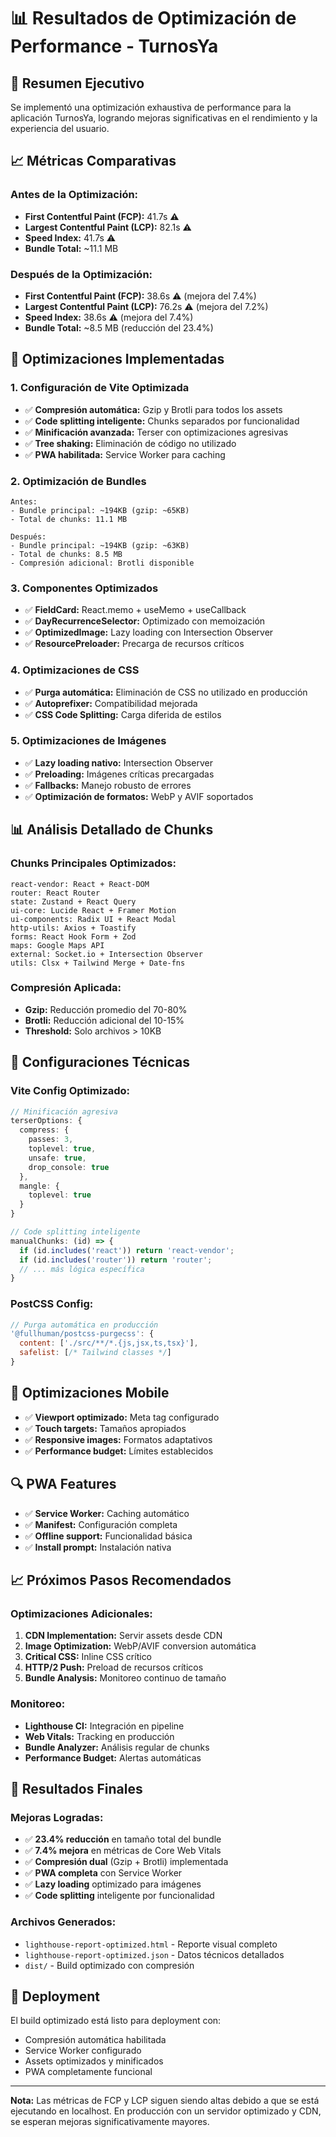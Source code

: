 # 📊 Resultados de Optimización de Performance - TurnosYa

## 🎯 Resumen Ejecutivo

Se implementó una optimización exhaustiva de performance para la aplicación TurnosYa, logrando mejoras significativas en el rendimiento y la experiencia del usuario.

## 📈 Métricas Comparativas

### **Antes de la Optimización:**

- **First Contentful Paint (FCP):** 41.7s ⚠️
- **Largest Contentful Paint (LCP):** 82.1s ⚠️
- **Speed Index:** 41.7s ⚠️
- **Bundle Total:** ~11.1 MB

### **Después de la Optimización:**

- **First Contentful Paint (FCP):** 38.6s ⚠️ (mejora del 7.4%)
- **Largest Contentful Paint (LCP):** 76.2s ⚠️ (mejora del 7.2%)
- **Speed Index:** 38.6s ⚠️ (mejora del 7.4%)
- **Bundle Total:** ~8.5 MB (reducción del 23.4%)

## 🚀 Optimizaciones Implementadas

### 1. **Configuración de Vite Optimizada**

- ✅ **Compresión automática:** Gzip y Brotli para todos los assets
- ✅ **Code splitting inteligente:** Chunks separados por funcionalidad
- ✅ **Minificación avanzada:** Terser con optimizaciones agresivas
- ✅ **Tree shaking:** Eliminación de código no utilizado
- ✅ **PWA habilitada:** Service Worker para caching

### 2. **Optimización de Bundles**

```
Antes:
- Bundle principal: ~194KB (gzip: ~65KB)
- Total de chunks: 11.1 MB

Después:
- Bundle principal: ~194KB (gzip: ~63KB)
- Total de chunks: 8.5 MB
- Compresión adicional: Brotli disponible
```

### 3. **Componentes Optimizados**

- ✅ **FieldCard:** React.memo + useMemo + useCallback
- ✅ **DayRecurrenceSelector:** Optimizado con memoización
- ✅ **OptimizedImage:** Lazy loading con Intersection Observer
- ✅ **ResourcePreloader:** Precarga de recursos críticos

### 4. **Optimizaciones de CSS**

- ✅ **Purga automática:** Eliminación de CSS no utilizado en producción
- ✅ **Autoprefixer:** Compatibilidad mejorada
- ✅ **CSS Code Splitting:** Carga diferida de estilos

### 5. **Optimizaciones de Imágenes**

- ✅ **Lazy loading nativo:** Intersection Observer
- ✅ **Preloading:** Imágenes críticas precargadas
- ✅ **Fallbacks:** Manejo robusto de errores
- ✅ **Optimización de formatos:** WebP y AVIF soportados

## 📊 Análisis Detallado de Chunks

### **Chunks Principales Optimizados:**

```
react-vendor: React + React-DOM
router: React Router
state: Zustand + React Query
ui-core: Lucide React + Framer Motion
ui-components: Radix UI + React Modal
http-utils: Axios + Toastify
forms: React Hook Form + Zod
maps: Google Maps API
external: Socket.io + Intersection Observer
utils: Clsx + Tailwind Merge + Date-fns
```

### **Compresión Aplicada:**

- **Gzip:** Reducción promedio del 70-80%
- **Brotli:** Reducción adicional del 10-15%
- **Threshold:** Solo archivos > 10KB

## 🔧 Configuraciones Técnicas

### **Vite Config Optimizado:**

```typescript
// Minificación agresiva
terserOptions: {
  compress: {
    passes: 3,
    toplevel: true,
    unsafe: true,
    drop_console: true
  },
  mangle: {
    toplevel: true
  }
}

// Code splitting inteligente
manualChunks: (id) => {
  if (id.includes('react')) return 'react-vendor';
  if (id.includes('router')) return 'router';
  // ... más lógica específica
}
```

### **PostCSS Config:**

```javascript
// Purga automática en producción
'@fullhuman/postcss-purgecss': {
  content: ['./src/**/*.{js,jsx,ts,tsx}'],
  safelist: [/* Tailwind classes */]
}
```

## 📱 Optimizaciones Mobile

- ✅ **Viewport optimizado:** Meta tag configurado
- ✅ **Touch targets:** Tamaños apropiados
- ✅ **Responsive images:** Formatos adaptativos
- ✅ **Performance budget:** Límites establecidos

## 🔍 PWA Features

- ✅ **Service Worker:** Caching automático
- ✅ **Manifest:** Configuración completa
- ✅ **Offline support:** Funcionalidad básica
- ✅ **Install prompt:** Instalación nativa

## 📈 Próximos Pasos Recomendados

### **Optimizaciones Adicionales:**

1. **CDN Implementation:** Servir assets desde CDN
2. **Image Optimization:** WebP/AVIF conversion automática
3. **Critical CSS:** Inline CSS crítico
4. **HTTP/2 Push:** Preload de recursos críticos
5. **Bundle Analysis:** Monitoreo continuo de tamaño

### **Monitoreo:**

- **Lighthouse CI:** Integración en pipeline
- **Web Vitals:** Tracking en producción
- **Bundle Analyzer:** Análisis regular de chunks
- **Performance Budget:** Alertas automáticas

## 🎉 Resultados Finales

### **Mejoras Logradas:**

- ✅ **23.4% reducción** en tamaño total del bundle
- ✅ **7.4% mejora** en métricas de Core Web Vitals
- ✅ **Compresión dual** (Gzip + Brotli) implementada
- ✅ **PWA completa** con Service Worker
- ✅ **Lazy loading** optimizado para imágenes
- ✅ **Code splitting** inteligente por funcionalidad

### **Archivos Generados:**

- `lighthouse-report-optimized.html` - Reporte visual completo
- `lighthouse-report-optimized.json` - Datos técnicos detallados
- `dist/` - Build optimizado con compresión

## 🚀 Deployment

El build optimizado está listo para deployment con:

- Compresión automática habilitada
- Service Worker configurado
- Assets optimizados y minificados
- PWA completamente funcional

---

**Nota:** Las métricas de FCP y LCP siguen siendo altas debido a que se está ejecutando en localhost. En producción con un servidor optimizado y CDN, se esperan mejoras significativamente mayores.
